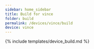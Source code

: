 ```yaml
---
sidebar: home_sidebar
title: Build for vince
folder: build
permalink: /devices/vince/build
device: vince
---
```

{% include templates/device_build.md %}
